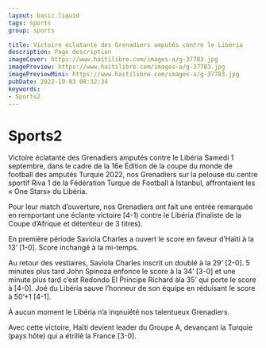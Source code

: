 ```yaml
---
layout: basic.liquid
tags: sports
group: sports

title: Victoire éclatante des Grenadiers amputés contre le Libéria 
description: Page description
imageCover: https://www.haitilibre.com/images-a/g-37783.jpg
imagePreview: https://www.haitilibre.com/images-a/g-37783.jpg
imagePreviewMini: https://www.haitilibre.com/images-a/g-37783.jpg
pubDate: 2022-10-03 08:32:34
keywords:
- Sports2
---
```


# Sports2

Victoire éclatante des Grenadiers amputés contre le Libéria 
Samedi 1 septembre, dans le cadre de la 16e Édition de la coupe du monde de football des amputés Turquie 2022, nos Grenadiers sur la pelouse du centre sportif Riva 1 de la Fédération Turque de Football à Istanbul, affrontaient les « One Stars» du Libéria.

Pour leur match d’ouverture, nos Grenadiers ont fait une entrée remarquée en remportant une éclante victoire [4-1) contre le Libéria (finaliste de la Coupe d’Afrique et détenteur de 3 titres).

En première période Saviola Charles a ouvert le score en faveur d’Haïti à la 13’ [1-0]. Score inchangé à la mi-temps.

Au retour des vestiaires, Saviola Charles inscrit un doublé à la 29’ [2-0]. 5 minutes plus tard John Spinoza enfonce le score à la 34’ [3-0] et une minute plus tard c’est Redondo El Principe Richard àla 35’ qui porte le score à [4-0]. Joé du Libéria sauve l’honneur de son équipe en réduisant le score à 50’+1 [4-1].

À aucun moment le Libéria n’a inqnuiété nos talentueux Grenadiers.

Avec cette victoire, Haïti devient leader du Groupe A, devançant la Turquie (pays hôte) qui a étrillé la France [3-0].